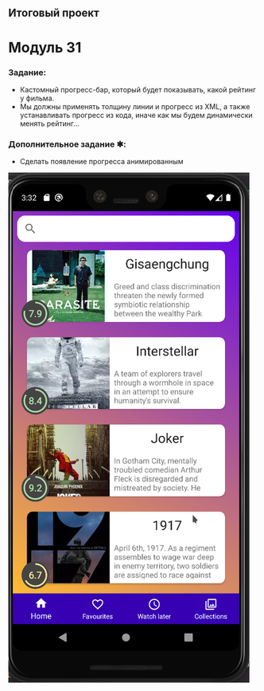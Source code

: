 ## Итоговый проект

# Модуль 31

### Задание:

- Кастомный прогресс-бар, который будет показывать, какой рейтинг у фильма.
- Мы должны применять толщину линии и прогресс из XML, а также устанавливать прогресс из кода, иначе как мы будем динамически менять рейтинг...

### Дополнительное задание ✱:

- Сделать появление прогресса анимированным

![Скриншот Модуль 31](./FilmSearch_31.png)
